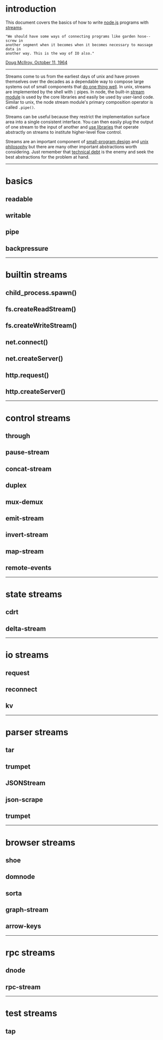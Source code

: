 # introduction

This document covers the basics of how to write [node.js](http://nodejs.org/)
programs with [streams](http://nodejs.org/docs/latest/api/stream.html).

```
"We should have some ways of connecting programs like garden hose--screw in
another segment when it becomes when it becomes necessary to massage data in
another way. This is the way of IO also."
```

[Doug McIlroy. October 11, 1964](http://cm.bell-labs.com/who/dmr/mdmpipe.html)

***

Streams come to us from the earliest days of unix and have proven themselves
over the decades as a dependable way to compose large systems out of small
components that
[do one thing well](http://www.faqs.org/docs/artu/ch01s06.html#id2873237).
In unix, streams are implemented by the shell with `|` pipes.
In node, the built-in
[stream module](http://nodejs.org/docs/latest/api/stream.html)
is used by the core libraries and easily be used by user-land code.
Similar to unix, the node stream module's primary composition operator is called
`.pipe()`.

Streams can be useful because they restrict the implementation surface area into
a single consistent interface.
You can then easily plug the output of one stream to the input of another and
[use libraries](http://npmjs.org) that operate abstractly on streams to
institute higher-level flow control.

Streams are an important component of
[small-program design](https://michaelochurch.wordpress.com/2012/08/15/what-is-spaghetti-code/)
and [unix philosophy](http://www.faqs.org/docs/artu/ch01s06.html)
but there are many other important abstractions worth considering.
Just remember that [technical debt](http://c2.com/cgi/wiki?TechnicalDebt)
is the enemy and seek the best abstractions for the problem at hand.

***

# basics

## readable

## writable

## pipe

## backpressure

***

# builtin streams

## child_process.spawn()

## fs.createReadStream()

## fs.createWriteStream()

## net.connect()

## net.createServer()

## http.request()

## http.createServer()

***

# control streams

## through

## pause-stream

## concat-stream

## duplex

## mux-demux

## emit-stream

## invert-stream

## map-stream

## remote-events

***

# state streams

## cdrt

## delta-stream

***

# io streams

## request

## reconnect

## kv

***

# parser streams

## tar

## trumpet

## JSONStream

## json-scrape

## trumpet

***

# browser streams

## shoe

## domnode

## sorta

## graph-stream

## arrow-keys

***

# rpc streams

## dnode

## rpc-stream

***

# test streams

## tap
